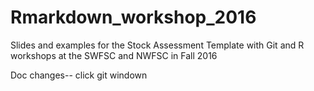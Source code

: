 # Rmarkdown_workshop_2016
Slides and examples for the Stock Assessment Template with Git and R workshops at the SWFSC and NWFSC in Fall 2016

Doc changes-- click git windown